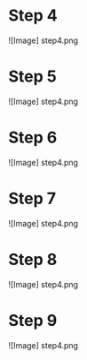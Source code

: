 # Step 4  
![Image] step4.png
# Step 5  
![Image] step4.png
# Step 6  
![Image] step4.png
# Step 7  
![Image] step4.png
# Step 8  
![Image] step4.png
# Step 9  
![Image] step4.png
